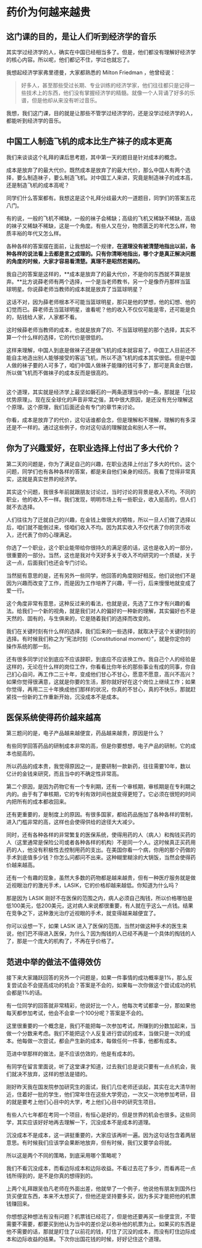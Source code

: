 # 药价为何越来越贵
## 这门课的目的，是让人们听到经济学的音乐
其实学过经济学的人，确实在中国已经相当多了。但是，他们都没有理解好经济学的核心内容。所以呢，他们都记不住，学过也就忘了。

我想起经济学家弗里德曼，大家都熟悉的 Milton Friedman ，他曾经说：
> 好多人，甚至那些受过长期、专业训练的经济学家，他们往往都只是记得一些技术上的东西，他们没有掌握经济学的精髓。就像一个人背诵了好多的乐谱，但是他却从来没有听过音乐。

我想，我们这门课，目的就是让那些不管学过经济学的，还是没学过经济学的人，都能听到经济学的音乐。
## 中国工人制造飞机的成本比生产袜子的成本更高
我们来谈谈这个礼拜的课后思考题，其中第一天的题目是针对成本的概念。

成本是放弃了的最大代价。既然成本是放弃了的最大代价，那么中国人有两个选择，要么制造袜子，要么制造飞机。对中国工人来讲，究竟是制造袜子的成本高，还是制造飞机的成本高呢？

同学们什么答案都有。我想这是这个礼拜分歧最大的一道题目，同学们的答案五花八门。

有的说，一般的飞机不稀缺，一般的袜子会稀缺；高级的飞机又稀缺不稀缺，高级的袜子又稀缺不稀缺，这是一个角度。有些人又在分，物质匮乏的年代怎么样，物质丰裕的年代又怎么样。

各种各样的答案摆在面前，让我想起一个规律，**在道理没有被清楚地指出以前，各种各样的说法看上去都是言之成理的。只有你清晰地指出，哪个才是真正解决问题的角度的时候，大家才容易看清楚。真理不是昭然若揭的。**

我自己的答案是这样的，**成本是放弃了的最大代价，不是你的东西就不算是放弃。**比方说薛老师有两个选择，一个是当老师教书，另一个是像乔丹那样当篮球明星。你说薛老师当教师的成本就是放弃了当篮球明星？

这话不对，因为薛老师根本不可能当篮球明星，那只是他的梦想，他的幻想、他的幻觉而已。薛老师去当篮球明星，谁看呢？他的收入不仅仅可能是零，还可能是负的，贴钱给人家，人家都不看。

这时候薛老师当教师的成本，也就是放弃了的、不当篮球明星的那个选择，其实不算一个什么样的选择，它的代价是很低的。

这样来理解，中国人到底是做袜子还是做飞机的成本就容易了。中国工人目前还不能自主地造出别人能够接受的客运飞机，所以不造飞机的成本其实很低。但是中国人做的袜子要的人可多了，咱们中国人做袜子能赚的钱可多了，那可是真金白银，所以做飞机而不做袜子的成本反而是很高的。

<br>这个道理，其实就是经济学上最坚如磐石的一两条道理当中的一条，那就是「比较优势原理」。现在反全球化的声音非常之强，其中很大原因，是还没有充分理解这个原理。这个原理，我们后面还会有专门的章节来讨论。

你看，成本是放弃了的代价，这句话谁都会念，但是理解和不理解，理解的有多深还是不一样的。通过这些例子，你对这句话的理解就会和别人不一样。
## 你为了兴趣爱好，在职业选择上付出了多大代价？
第二天的问题是，你为了满足自己的兴趣，在职业选择上付出了多大的代价。这个问题，同学们也有各种各样的答案，都是来自他们亲身的经历。我看了觉得非常真实，这就是真实世界的经济学。

其实这个问题，我很多年前就跟朋友讨论过，当时讨论的背景是收入不均。不同的职业，他的收入不一样。我们发现，明明市场上有一些职业，收入挺高的，但人们就不去选择。

人们往往为了迁就自己的兴趣，在金钱上做很大的牺牲，所以一旦人们做了选择以后，咱们就不能倒过来，怪咱们收入不均。因为其实收入不仅代表了你的货币收入，还代表了你的心理满足。

你选了一个职业，这个职业能带给你很持久的满足感的话，这也是收入的一部分，很重要的一部分。当然，这也是我对今天好多关于收入不均研究的一个质疑，关于这一点，后面我们也还会专门讨论。

当然挺有意思的是，还有另外一些同学，他回答的角度刚好相反。他们说他们不是因为兴趣而改变了工作，而是因为工作培养了兴趣，干一行，后来慢慢地就变成了爱一行。

这个角度非常有意思，这种反过来的看法，也就是说，先选了工作才有兴趣的看法。给我们一个新的视角，就是我们对人的偏好的一种新的理解，其实偏好也不是天然的、固有的，与生俱来的，它是随着我们的选择而改变的。

我们在关键时刻有什么样的选择，我们后来的一些选择，就取决于这个关键时刻的选择。有时候我们称之为“宪法时刻（Constitutional moment）”，就是你定你的操作系统的那一刻。

还有很多同学讨论到底应不应该辞职，到底应不应该换工作。我自己个人的经验是这样的，无论在什么样的岗位工作，你看看比你年长的那些事业有成的同事，你自己扪心自问，再工作二三十年，变成他们甘心不甘心，愿意不愿意，高兴不高兴？<br>如果你觉得很满意，这就是你要的生活，那你就好好在这个岗位上继续工作；如果你觉得，再用二三十年换成他们那样的状况，你真的不甘心，真的不快乐，那就赶紧找一份新的工作重新开始，沉没成本不是成本。
## 医保系统使得药价越来越高
第三题问的是，电子产品越来越便宜，药品越来越贵，原因是什么？

有些同学回答药品的研制成本非常的高，但是你要想想，电子产品的研制，它的成本也挺高的。

所以药品的成本贵，我觉得原因之一，是要研制一款新药，往往需要10年，数以亿计的金钱来研究，而且当中的不确定性非常高。

第二个原因，是因为药物它有一个专利期，还有一个审核期，审核期是在专利期之内的。由于有了审核期，它的专利有效时间也就变得更短了。它必须在很短的时间内把所有的成本都收回来。

还有更重要的，是制度上的原因。有很多国家，都给药品施加了各种各样的管制，进入门槛非常的高，这样也会使得供给的途径大大减少。

同时，还有各种各样的非常繁复的医保系统，使得用药的人（病人）和掏钱买药的人（这里通常是保险公司或者各种各样的机构）不是同一个人。这时候真正买药用药的人，他没有积极性去控制用药的支出。在美国你看一个病，你用的那个药做的手术到底值多少钱？你怎么问都问不出来。这种糊里糊涂的大锅饭，当然会使得药价越来越高。

还有一个有趣的现象，虽然大多数的药物都是越来越贵，但有一种医疗服务就是做近视眼治疗的激光手术，LASIK，它的价格却越来越低。你知道为什么吗？

那是因为 LASIK 刚好不在医保的范围之内，病人必须自己掏钱，所以价格哪怕是低100美元，低200美元，这对病人来说都很重要，有人就在乎这么一点钱。结果在竞争之下，这种激光治疗近视眼的手术，就变得越来越便宜了。

你可以设想一下，如果 LASIK 进入了医保的范围，当然对做这种手术的医生来说，他们巴不得进入医保，为什么？因为掏钱的人已经不再是一个具体的掏钱的人了，那是一个庞大的机构了，不再在乎价格了。
## 范进中举的做法不值得效仿
接下来大家踊跃回答的另外一个问题是，如果一件事情的成功概率是1%，那么反复尝试会不会提高成功的机会？答案是不会的，如果每一次你做这个尝试成功的机会都是1%的话。

有一位同学的回答就非常精彩，他说好比一个人，他每次考试都拿一分，那如果他每天都参加考试，他会不会拿一个100分呢？答案是不会的。

这里很重要的一个概念是，我们不能把每一次参加考试，所赚到的分数加起来，当做一个分数来考虑。我们不能把这个人反复进行尝试的成本，当做只是一次的成本。他每做一次尝试，都会产生新的成本，每做任何一件事，他都有成本。

范进中举那样的做法，是不应该仿效的，他是有成本的。

有同学在留言里面说，听了这堂课才知道，过去我们总是说只要有一点点机会，我们就决不放弃，这样的想法是错的。

刚好昨天我在国发院参加研究生的面试，我们几位老师还谈起，其实在北大清华附近，住着好一批的学生，他们常年住在这些大学旁边，一次又一次地参加考研，目的就是要考上他们心目中的大学，考上他们心目中的研究生项目。

有些人六七年都在考同一个项目，有恒心是好的，但是世界的机会也很多。这些同学，其实应该好好地再去理解一下，沉没成本不是成本的道理。

沉没成本不是成本，这一讲挺重要的，大家应该再听一遍。因为这句话包含着两层意思。有时候我们应该学会果断地放弃，但有时候，我们又要学会将就。

所以这是两个不同的策略，到底采用哪个策略呢？

我们不看沉没成本，而看边际成本和边际收益。不看过去花了多少，而看再花一点钱所得到的，是不是你真的想得到的。

上两个礼拜跟吴伯凡老师在外面出差，他就举了一个例子，他说他有朋友到国外扫货买便宜东西，本来不太想买了，但他还是坚持要多买，因为多买才能把他的机票钱赚回来。

你想想这种想法有没有问题？机票钱已经花了，但是他还要再买一些便宜货，不管需要不需要，都要买到他认为当中的差价足以弥补他的机票为止。如果买的东西是他不需要的话，那就是盯住了以前花的钱，盯住了沉没的成本，而没有盯住边际成本和边际收益的结果。下次你出国花钱的时候，好好记住这个道理。